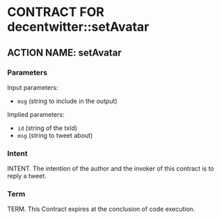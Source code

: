 # CONTRACT FOR decentwitter::setAvatar

## ACTION NAME: setAvatar

### Parameters
Input parameters:

* `msg` (string to include in the output)

Implied parameters: 

* `id` (string of the txId)
* `msg` (string to tweet about)

### Intent
INTENT. The intention of the author and the invoker of this contract is to reply a tweet.

### Term
TERM. This Contract expires at the conclusion of code execution.
